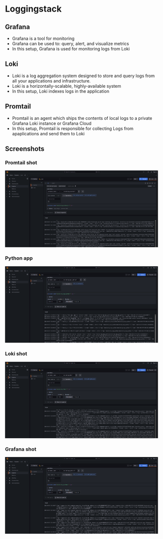 # Loggingstack

## Grafana

- Grafana is a tool for monitoring 
- Grafana can be used to: query, alert, and visualize metrics
- In this setup, Grafana is used for monitoring logs from Loki

## Loki

- Loki is a log aggregation system designed to store and query logs from all your applications and infrastructure.
- Loki is a horizontally-scalable, highly-available system
- In this setup, Loki indexes logs in the application

## Promtail

- Promtail is an agent which ships the contents of local logs to a private Grafana Loki instance or Grafana Cloud
- In this setup, Promtail is responsible for collecting Logs from apaplications and send them to Loki

## Screenshots

### Promtail shot

![Promtail screenshot](./screenshots/1.png)

### Python app

![python app screenshot](./screenshots/2.png)

### Loki shot

![Loki screenshot](./screenshots/3.png)

### Grafana shot

![Grafana screenshot](./screenshots/4.png)
